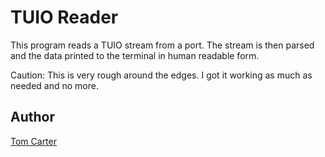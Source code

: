 TUIO Reader
===========

This program reads a TUIO stream from a port. The stream is then parsed and the
data printed to the terminal in human readable form.

Caution: This is very rough around the edges. I got it working as much as needed
and no more.

Author
------

[Tom Carter][me]

[me]:http://www.tomcarter.org.uk
